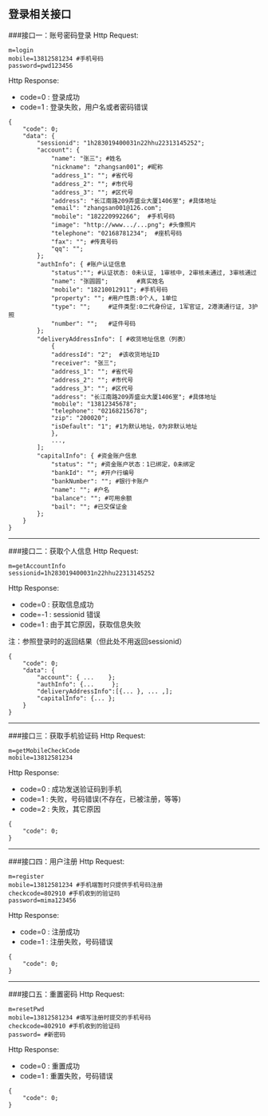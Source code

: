 登录相关接口
---

###接口一：账号密码登录
Http Request: 

```
m=login
mobile=13812581234 #手机号码
password=pwd123456
```


Http Response:

- code=0 : 登录成功
- code=1 : 登录失败，用户名或者密码错误

``` 
{ 
    "code": 0;
    "data": {
    	"sessionid": "1h283019400031n22hhu22313145252";
    	"account": {
    		"name": "张三"; #姓名
    		"nickname": "zhangsan001"; #昵称
    		"address_1": ""; #省代号
    		"address_2": ""; #市代号
    		"address_3": ""; #区代号
    		"address": "长江南路209弄盛业大厦1406室"; #具体地址
    		"email": "zhangsan001@126.com"; 
    		"mobile": "182220992266";  #手机号码
    		"image": "http://www.../...png"; #头像照片
    		"telephone": "02168781234";  #座机号码
    		"fax": ""; #传真号码
    		"qq": ""; 
    	};
    	"authInfo": { #账户认证信息
    	    "status":""; #认证状态: 0未认证, 1审核中, 2审核未通过, 3审核通过
    		"name": "张圆圆";        #真实姓名
    		"mobile": "18210012911"; #手机号码
    		"property": ""; #用户性质:0个人, 1单位
    		"type": "";     #证件类型:0二代身份证, 1军官证, 2港澳通行证, 3护照 
    		"number": "";   #证件号码
    	};
    	"deliveryAddressInfo": [ #收货地址信息（列表）
            {
            "addressId": "2";  #该收货地址ID
            "receiver": "张三";
    		"address_1": ""; #省代号
    		"address_2": ""; #市代号
    		"address_3": ""; #区代号
    		"address": "长江南路209弄盛业大厦1406室"; #具体地址
            "mobile": "13812345678";
            "telephone": "02168215678";
            "zip": "200020";
            "isDefault": "1"; #1为默认地址，0为非默认地址
            },
            ..., 
        ];
        "capitalInfo": { #资金账户信息
            "status": ""; #资金账户状态：1已绑定，0未绑定
            "bankId": ""; #开户行编号
            "bankNumber": ""; #银行卡账户
            "name": ""; #户名
            "balance": ""; #可用余额
            "bail": ""; #已交保证金
        };
    }
} 
```
---
###接口二：获取个人信息
Http Request: 

```
m=getAccountInfo
sessionid=1h283019400031n22hhu22313145252
```

Http Response:

- code=0 : 获取信息成功
- code=-1 : sessionid 错误
- code=1 : 由于其它原因，获取信息失败

注：参照登录时的返回结果（但此处不用返回sessionid）

``` 
{ 
    "code": 0;
    "data": {
    	"account": { ...	};
    	"authInfo": {...     };
    	"deliveryAddressInfo":[{... }, ... ,];
    	"capitalInfo": {... };
    }
} 
```

---
###接口三：获取手机验证码
Http Request: 

```
m=getMobileCheckCode
mobile=13812581234
```

Http Response:

- code=0 : 成功发送验证码到手机
- code=1 : 失败，号码错误(不存在，已被注册，等等)
- code=2 : 失败，其它原因

``` 
{ 
    "code": 0; 
} 
```

---
###接口四：用户注册
Http Request: 

```
m=register
mobile=13812581234 #手机端暂时只提供手机号码注册
checkcode=802910 #手机收到的验证码
password=mima123456
```

Http Response:

- code=0 : 注册成功
- code=1 : 注册失败，号码错误

``` 
{ 
    "code": 0;   
} 
```
---
###接口五：重置密码
Http Request: 

```
m=resetPwd
mobile=13812581234 #填写注册时提交的手机号码
checkcode=802910 #手机收到的验证码
password= #新密码
```

Http Response:

- code=0 : 重置成功
- code=1 : 重置失败，号码错误

``` 
{ 
    "code": 0;
} 
```
